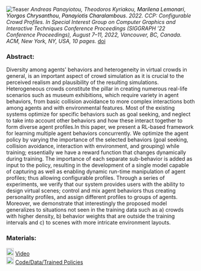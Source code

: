 ![Teaser](https://user-images.githubusercontent.com/94784611/170231686-6433104d-4ce2-43d5-9bb7-5461ad25f6a8.jpg)
_Andreas Panayiotou, Theodoros Kyriakou,_
<a href="https://marilenalemonari.github.io/" style="color: black; text-decoration: none;text-decoration-style: none;">_Marilena Lemonari_</a>,
<a href="http://www.cs.ucy.ac.cy/~yiorgos/" style="color: black; text-decoration: none;text-decoration-style: none;">_Yiorgos Chrysanthou_</a>,
<a href="https://totis77.github.io/" style="color: black; text-decoration: none;text-decoration-style: none;">_Panayiotis Charalambous_</a>.
_2022. CCP: Configurable Crowd Profiles. In Special Interest Group on Computer Graphics and Interactive Techniques Conference Proceedings (SIGGRAPH ’22 Conference  Proceedings), August 7–11, 2022, Vancouver, BC, Canada. ACM, New York, NY, USA, 10 pages._ [doi](https://doi.org/10.1145/3528233.3530712)

### Abstract:
Diversity among agents' behaviors and heterogeneity in virtual crowds in general, is an important aspect of crowd simulation as it is crucial to the perceived realism and plausibility of the resulting simulations.  Heterogeneous crowds constitute the pillar in creating numerous real-life scenarios such as museum exhibitions, which require variety in agent behaviors, from basic collision avoidance to more complex interactions both among agents and with environmental features. Most of the existing systems optimize for specific behaviors such as goal seeking, and neglect to take into account other behaviors and how these interact together to form diverse agent profiles.In this paper, we present a RL-based framework for learning multiple agent behaviors concurrently. We optimize the agent policy by varying the importance of the selected behaviors (goal seeking, collision avoidance, interaction with environment, and grouping) while training; essentially we have a reward function that changes dynamically during training. The importance of each separate sub-behavior is added as input to the policy, resulting in the development of a single model capable of capturing as well as enabling dynamic run-time manipulation of agent profiles; thus allowing configurable profiles. Through a series of experiments, we verify that our system provides users with the ability to design virtual scenes; control and mix agent behaviors thus creating personality profiles, and assign different profiles to groups of agents. Moreover, we demonstrate that interestingly the proposed model generalizes to situations not seen in the training data such as a) crowds with higher density, b) behavior weights that are outside the training intervals and c) to scenes with more intricate environment layouts.

<!---
<img src="https://user-images.githubusercontent.com/94784611/170267247-57bd33e3-7a24-433a-96be-ccdc246857ab.png" width="100" height="100" />
<img src="https://user-images.githubusercontent.com/94784611/170267225-8aeb314d-1739-4e25-8f90-2be8f0b6931b.png" width="100" height="100" />
<img src="https://user-images.githubusercontent.com/94784611/170267262-6eb88fec-2b60-486a-9eb8-b28570e3829b.jpg" width="100" height="100" />
--->

### Materials:
<img src="https://user-images.githubusercontent.com/94784611/170232148-224a3d29-5b06-4116-a323-8d5aecf2326f.png" width="20" height="20" /> [Video](https://www.youtube.com/watch?v=k5SAOnisBas)  
<img src="https://user-images.githubusercontent.com/94784611/170233045-f2d31fd8-15d7-402c-a522-121523110928.png" width="20" height="20" /> [Code/Data/Trained Policies](https://github.com/veupnea/CCP)
